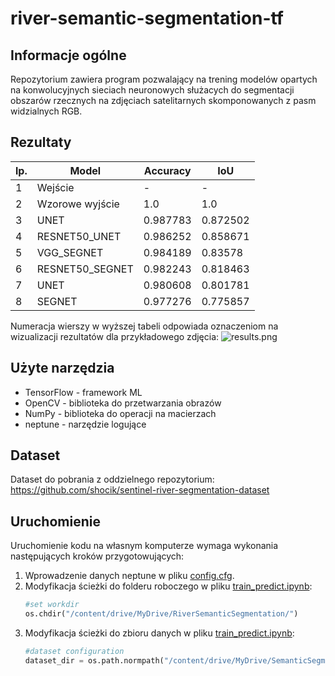 # river-semantic-segmentation-tf

## Informacje ogólne

Repozytorium zawiera program pozwalający na trening modelów opartych na konwolucyjnych sieciach neuronowych służacych do segmentacji obszarów rzecznych na zdjęciach satelitarnych skomponowanych z pasm widzialnych RGB.

## Rezultaty


lp. | Model | Accuracy | IoU 
--- | --- | --- | ---
1 | Wejście | - | -
2 | Wzorowe wyjście | 1.0 | 1.0 
3 | UNET | 0.987783 | 0.872502
4 | RESNET50_UNET | 0.986252 | 0.858671
5 | VGG_SEGNET | 0.984189 | 0.83578 
6 | RESNET50_SEGNET | 0.982243 | 0.818463 
7 | UNET | 0.980608 | 0.801781 
8 | SEGNET | 0.977276 | 0.775857 

Numeracja wierszy w wyższej tabeli odpowiada oznaczeniom na wizualizacji rezultatów dla przykładowego zdjęcia:
![results.png](https://i.postimg.cc/y890Vgkn/results.png)


## Użyte narzędzia
- TensorFlow - framework ML
- OpenCV - biblioteka do przetwarzania obrazów
- NumPy - biblioteka do operacji na macierzach
- neptune - narzędzie logujące

## Dataset

Dataset do pobrania z oddzielnego repozytorium: https://github.com/shocik/sentinel-river-segmentation-dataset

## Uruchomienie
Uruchomienie kodu na własnym komputerze wymaga wykonania następujących kroków przygotowujących:

1. Wprowadzenie danych neptune w pliku [config.cfg](config.cfg).
2. Modyfikacja ścieżki do folderu roboczego w pliku [train_predict.ipynb](train_predict.ipynb):
	```python
	#set workdir
	os.chdir("/content/drive/MyDrive/RiverSemanticSegmentation/")
	```
3. Modyfikacja ścieżki do zbioru danych w pliku [train_predict.ipynb](train_predict.ipynb):
	```python
	#dataset configuration
	dataset_dir = os.path.normpath("/content/drive/MyDrive/SemanticSegmentationV2/dataset/")
	```
